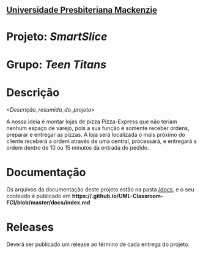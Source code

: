 <h2><a href= "https://www.mackenzie.br">Universidade Presbiteriana Mackenzie</a></h2>

# Projeto: *SmartSlice*

# Grupo: *Teen Titans*

# Descrição

*<Descrição_resumida_do_projeto>*

A nossa ideia é montar lojas de pizza Pizza-Express que não teriam nenhum espaço de varejo, pois a sua função é somente receber ordens, preparar e entregar as pizzas.
A loja será localizada o mais próximo do cliente receberá a ordem através de uma central, processará, e entregará a ordem dentro de 10 ou 15 minutos da entrada do pedido.

# Documentação

Os arquivos da documentação deste projeto estão na pasta [/docs](/docs), e o seu conteúdo é publicado em **https://<usuario>.github.io/UML-Classroom-FCI/blob/master/docs/index.md**

# Releases

Deverá ser publicado um release ao término de cada entrega do projeto.
